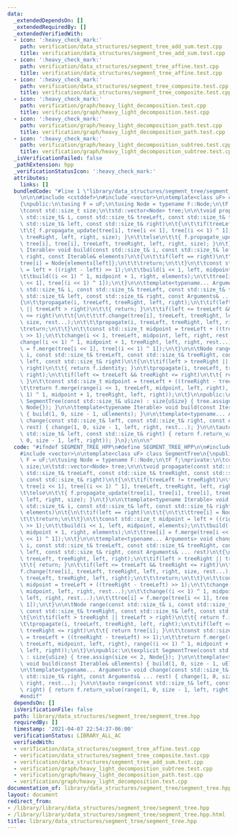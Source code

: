 ```yaml
---
data:
  _extendedDependsOn: []
  _extendedRequiredBy: []
  _extendedVerifiedWith:
  - icon: ':heavy_check_mark:'
    path: verification/data_structures/segment_tree_add_sum.test.cpp
    title: verification/data_structures/segment_tree_add_sum.test.cpp
  - icon: ':heavy_check_mark:'
    path: verification/data_structures/segment_tree_affine.test.cpp
    title: verification/data_structures/segment_tree_affine.test.cpp
  - icon: ':heavy_check_mark:'
    path: verification/data_structures/segment_tree_composite.test.cpp
    title: verification/data_structures/segment_tree_composite.test.cpp
  - icon: ':heavy_check_mark:'
    path: verification/graph/heavy_light_decomposition.test.cpp
    title: verification/graph/heavy_light_decomposition.test.cpp
  - icon: ':heavy_check_mark:'
    path: verification/graph/heavy_light_decomposition_path.test.cpp
    title: verification/graph/heavy_light_decomposition_path.test.cpp
  - icon: ':heavy_check_mark:'
    path: verification/graph/heavy_light_decomposition_subtree.test.cpp
    title: verification/graph/heavy_light_decomposition_subtree.test.cpp
  _isVerificationFailed: false
  _pathExtension: hpp
  _verificationStatusIcon: ':heavy_check_mark:'
  attributes:
    links: []
  bundledCode: "#line 1 \"library/data_structures/segment_tree/segment_tree.hpp\"\n\
    \n\n\n#include <cstddef>\n#include <vector>\n\ntemplate<class uF> class SegmentTree\n\
    {\npublic:\n\tusing F = uF;\n\tusing Node = typename F::Node;\n\tF f;\nprivate:\n\
    \tconst std::size_t size;\n\tstd::vector<Node> tree;\n\n\tvoid propagate(const\
    \ std::size_t& i, const std::size_t& treeLeft, const std::size_t& treeRight, const\
    \ std::size_t& left, const std::size_t& right)\n\t{\n\t\tif(treeLeft != treeRight)\n\
    \t\t{ f.propagate_update(tree[i], tree[i << 1], tree[(i << 1) ^ 1], treeLeft,\
    \ treeRight, left, right, size); }\n\t\telse\n\t\t{ f.propagate_update(tree[i],\
    \ tree[i], tree[i], treeLeft, treeRight, left, right, size); }\n\t}\n\n\ttemplate<typename\
    \ Iterable> void build(const std::size_t& i, const std::size_t& left, const std::size_t&\
    \ right, const Iterable& elements)\n\t{\n\t\tif(left == right)\n\t\t{\n\t\t\t\
    tree[i] = Node{elements[left]};\n\t\t\treturn;\n\t\t}\n\t\tconst std::size_t midpoint\
    \ = left + ((right - left) >> 1);\n\t\tbuild(i << 1, left, midpoint, elements);\n\
    \t\tbuild((i << 1) ^ 1, midpoint + 1, right, elements);\n\t\ttree[i] = f.merge(tree[i\
    \ << 1], tree[(i << 1) ^ 1]);\n\t}\n\n\ttemplate<typename... Arguments> void change(const\
    \ std::size_t& i, const std::size_t& treeLeft, const std::size_t& treeRight, const\
    \ std::size_t& left, const std::size_t& right, const Arguments& ... rest)\n\t\
    {\n\t\tpropagate(i, treeLeft, treeRight, left, right);\n\t\tif(left > treeRight\
    \ || treeLeft > right)\n\t\t{ return; }\n\t\tif(left <= treeLeft && treeRight\
    \ <= right)\n\t\t{\n\t\t\tf.change(tree[i], treeLeft, treeRight, left, right,\
    \ size, rest...);\n\t\t\tpropagate(i, treeLeft, treeRight, left, right);\n\t\t\
    \treturn;\n\t\t}\n\t\tconst std::size_t midpoint = treeLeft + ((treeRight - treeLeft)\
    \ >> 1);\n\t\tchange(i << 1, treeLeft, midpoint, left, right, rest...);\n\t\t\
    change((i << 1) ^ 1, midpoint + 1, treeRight, left, right, rest...);\n\t\ttree[i]\
    \ = f.merge(tree[i << 1], tree[(i << 1) ^ 1]);\n\t}\n\n\tNode range(const std::size_t&\
    \ i, const std::size_t& treeLeft, const std::size_t& treeRight, const std::size_t&\
    \ left, const std::size_t& right)\n\t{\n\t\tif(left > treeRight || treeLeft >\
    \ right)\n\t\t{ return f.identity; }\n\t\tpropagate(i, treeLeft, treeRight, left,\
    \ right);\n\t\tif(left <= treeLeft && treeRight <= right)\n\t\t{ return tree[i];\
    \ }\n\t\tconst std::size_t midpoint = treeLeft + ((treeRight - treeLeft) >> 1);\n\
    \t\treturn f.merge(range(i << 1, treeLeft, midpoint, left, right), range((i <<\
    \ 1) ^ 1, midpoint + 1, treeRight, left, right));\n\t}\n\npublic:\n\texplicit\
    \ SegmentTree(const std::size_t& uSize) : size{uSize} { tree.assign(size << 2,\
    \ Node{}); }\n\n\ttemplate<typename Iterable> void build(const Iterable& uElements)\
    \ { build(1, 0, size - 1, uElements); }\n\n\ttemplate<typename... Arguments> void\
    \ change(const std::size_t& left, const std::size_t& right, const Arguments& ...\
    \ rest) { change(1, 0, size - 1, left, right, rest...); }\n\n\tauto range(const\
    \ std::size_t& left, const std::size_t& right) { return f.return_value(range(1,\
    \ 0, size - 1, left, right)); }\n};\n\n\n"
  code: "#ifndef SEGMENT_TREE_HPP\n#define SEGMENT_TREE_HPP\n\n#include <cstddef>\n\
    #include <vector>\n\ntemplate<class uF> class SegmentTree\n{\npublic:\n\tusing\
    \ F = uF;\n\tusing Node = typename F::Node;\n\tF f;\nprivate:\n\tconst std::size_t\
    \ size;\n\tstd::vector<Node> tree;\n\n\tvoid propagate(const std::size_t& i, const\
    \ std::size_t& treeLeft, const std::size_t& treeRight, const std::size_t& left,\
    \ const std::size_t& right)\n\t{\n\t\tif(treeLeft != treeRight)\n\t\t{ f.propagate_update(tree[i],\
    \ tree[i << 1], tree[(i << 1) ^ 1], treeLeft, treeRight, left, right, size); }\n\
    \t\telse\n\t\t{ f.propagate_update(tree[i], tree[i], tree[i], treeLeft, treeRight,\
    \ left, right, size); }\n\t}\n\n\ttemplate<typename Iterable> void build(const\
    \ std::size_t& i, const std::size_t& left, const std::size_t& right, const Iterable&\
    \ elements)\n\t{\n\t\tif(left == right)\n\t\t{\n\t\t\ttree[i] = Node{elements[left]};\n\
    \t\t\treturn;\n\t\t}\n\t\tconst std::size_t midpoint = left + ((right - left)\
    \ >> 1);\n\t\tbuild(i << 1, left, midpoint, elements);\n\t\tbuild((i << 1) ^ 1,\
    \ midpoint + 1, right, elements);\n\t\ttree[i] = f.merge(tree[i << 1], tree[(i\
    \ << 1) ^ 1]);\n\t}\n\n\ttemplate<typename... Arguments> void change(const std::size_t&\
    \ i, const std::size_t& treeLeft, const std::size_t& treeRight, const std::size_t&\
    \ left, const std::size_t& right, const Arguments& ... rest)\n\t{\n\t\tpropagate(i,\
    \ treeLeft, treeRight, left, right);\n\t\tif(left > treeRight || treeLeft > right)\n\
    \t\t{ return; }\n\t\tif(left <= treeLeft && treeRight <= right)\n\t\t{\n\t\t\t\
    f.change(tree[i], treeLeft, treeRight, left, right, size, rest...);\n\t\t\tpropagate(i,\
    \ treeLeft, treeRight, left, right);\n\t\t\treturn;\n\t\t}\n\t\tconst std::size_t\
    \ midpoint = treeLeft + ((treeRight - treeLeft) >> 1);\n\t\tchange(i << 1, treeLeft,\
    \ midpoint, left, right, rest...);\n\t\tchange((i << 1) ^ 1, midpoint + 1, treeRight,\
    \ left, right, rest...);\n\t\ttree[i] = f.merge(tree[i << 1], tree[(i << 1) ^\
    \ 1]);\n\t}\n\n\tNode range(const std::size_t& i, const std::size_t& treeLeft,\
    \ const std::size_t& treeRight, const std::size_t& left, const std::size_t& right)\n\
    \t{\n\t\tif(left > treeRight || treeLeft > right)\n\t\t{ return f.identity; }\n\
    \t\tpropagate(i, treeLeft, treeRight, left, right);\n\t\tif(left <= treeLeft &&\
    \ treeRight <= right)\n\t\t{ return tree[i]; }\n\t\tconst std::size_t midpoint\
    \ = treeLeft + ((treeRight - treeLeft) >> 1);\n\t\treturn f.merge(range(i << 1,\
    \ treeLeft, midpoint, left, right), range((i << 1) ^ 1, midpoint + 1, treeRight,\
    \ left, right));\n\t}\n\npublic:\n\texplicit SegmentTree(const std::size_t& uSize)\
    \ : size{uSize} { tree.assign(size << 2, Node{}); }\n\n\ttemplate<typename Iterable>\
    \ void build(const Iterable& uElements) { build(1, 0, size - 1, uElements); }\n\
    \n\ttemplate<typename... Arguments> void change(const std::size_t& left, const\
    \ std::size_t& right, const Arguments& ... rest) { change(1, 0, size - 1, left,\
    \ right, rest...); }\n\n\tauto range(const std::size_t& left, const std::size_t&\
    \ right) { return f.return_value(range(1, 0, size - 1, left, right)); }\n};\n\n\
    #endif"
  dependsOn: []
  isVerificationFile: false
  path: library/data_structures/segment_tree/segment_tree.hpp
  requiredBy: []
  timestamp: '2021-04-07 22:54:37-06:00'
  verificationStatus: LIBRARY_ALL_AC
  verifiedWith:
  - verification/data_structures/segment_tree_affine.test.cpp
  - verification/data_structures/segment_tree_composite.test.cpp
  - verification/data_structures/segment_tree_add_sum.test.cpp
  - verification/graph/heavy_light_decomposition_subtree.test.cpp
  - verification/graph/heavy_light_decomposition_path.test.cpp
  - verification/graph/heavy_light_decomposition.test.cpp
documentation_of: library/data_structures/segment_tree/segment_tree.hpp
layout: document
redirect_from:
- /library/library/data_structures/segment_tree/segment_tree.hpp
- /library/library/data_structures/segment_tree/segment_tree.hpp.html
title: library/data_structures/segment_tree/segment_tree.hpp
---
```

